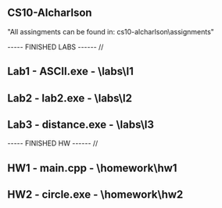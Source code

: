 ## CS10-Alcharlson
"All assingments can be found in: cs10-alcharlson\assignments\"

----- FINISHED LABS ------
//

Lab1 - ASCII.exe - \labs\l1
---
Lab2 - lab2.exe - \labs\l2
---
Lab3 - distance.exe - \labs\l3
--- 

----- FINISHED HW  ------
//

HW1 - main.cpp - \homework\hw1
---
HW2 - circle.exe - \homework\hw2
--
